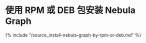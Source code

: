# 使用 RPM 或 DEB 包安装 Nebula Graph

{% include "/source_install-nebula-graph-by-rpm-or-deb.md" %}
<!-- The line above is for content reusing. The source file is in the docs/reuse directory. -->
